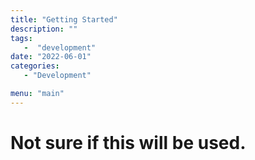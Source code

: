 ```yaml
---
title: "Getting Started"
description: ""
tags:
   -  "development"
date: "2022-06-01"
categories:
   - "Development"

menu: "main"
---
```


# Not sure if this will be used.
